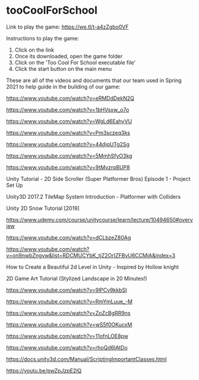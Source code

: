 # tooCoolForSchool

Link to play the game: 
https://we.tl/t-a4zZgbo0VF

Instructions to play the game: 

1. Click on the link
2. Once its downloaded, open the game folder
3. Click on the 'Too Cool For School executable file'
4. Click the start button on the main menu 



These are all of the videos and documents that our team used in Spring 2021 to help guide in the building of our game: 

https://www.youtube.com/watch?v=eRMDdDekN2Q

https://www.youtube.com/watch?v=1bHVsxw_o7o

https://www.youtube.com/watch?v=WgLd6EahyVU

https://www.youtube.com/watch?v=Pm3sczeq3ks

https://www.youtube.com/watch?v=44djqUTg2Sg

https://www.youtube.com/watch?v=5MmhSfyO3kg

https://www.youtube.com/watch?v=9tMvzrqBUP8

Unity Tutorial -  2D Side Scroller (Super Platformer Bros) Episode 1 - Project Set Up 

Unity3D 2017.2 TileMap System Introduction - Platformer with Colliders

Unity 2D Snow Tutorial [2019] 

https://www.udemy.com/course/unitycourse/learn/lecture/10494650#overview 

https://www.youtube.com/watch?v=dCLbzeZ80Ag

https://www.youtube.com/watch?v=on9nwbZngyw&list=RDCMUCYbK_tjZ2OrIZFBvU6CCMiA&index=3

How to Create a Beautiful 2d Level in Unity - Inspired by Hollow knight

2D Game Art Tutorial (Stylized Landscape in 20 Minutes!)

https://www.youtube.com/watch?v=9lPCv9kkbSI

https://www.youtube.com/watch?v=RmYmLuue_-M

https://www.youtube.com/watch?v=ZoZcBgRR9ns

https://www.youtube.com/watch?v=wS5f0OKucxM

https://www.youtube.com/watch?v=11ofnLOE8pw

https://www.youtube.com/watch?v=rhoQd6IAtDo

https://docs.unity3d.com/Manual/ScriptingImportantClasses.html

https://youtu.be/pwZpJzpE2lQ

